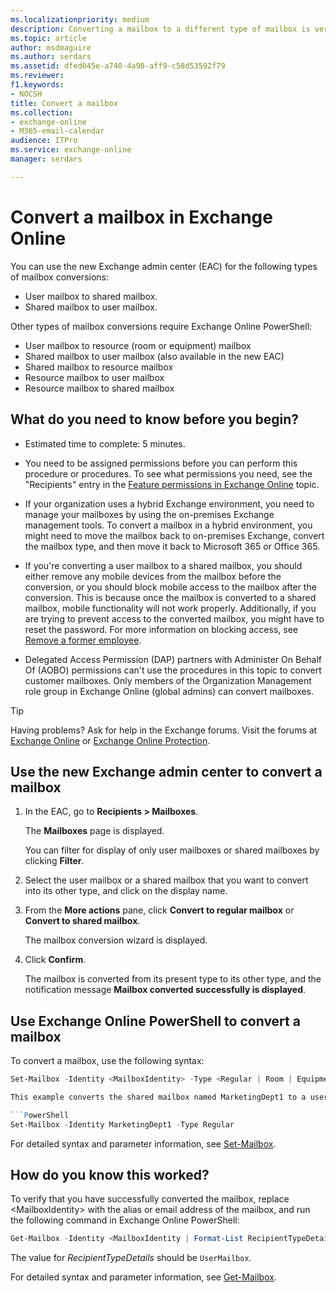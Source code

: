 ```yaml
---
ms.localizationpriority: medium
description: Converting a mailbox to a different type of mailbox is very similar to the experience in earlier versions of Exchange. You must still use the Set-Mailbox cmdlet in Exchange Online PowerShell to do the conversion.
ms.topic: article
author: msdmaguire
ms.author: serdars
ms.assetid: dfed045e-a740-4a90-aff9-c58d53592f79
ms.reviewer: 
f1.keywords:
- NOCSH
title: Convert a mailbox
ms.collection: 
- exchange-online
- M365-email-calendar
audience: ITPro
ms.service: exchange-online
manager: serdars

---
```


# Convert a mailbox in Exchange Online

You can use the new Exchange admin center (EAC) for the following types of mailbox conversions:

- User mailbox to shared mailbox.
- Shared mailbox to user mailbox.

Other types of mailbox conversions require Exchange Online PowerShell:

- User mailbox to resource (room or equipment) mailbox
- Shared mailbox to user mailbox (also available in the new EAC)
- Shared mailbox to resource mailbox
- Resource mailbox to user mailbox
- Resource mailbox to shared mailbox

## What do you need to know before you begin?

- Estimated time to complete: 5 minutes.

- You need to be assigned permissions before you can perform this procedure or procedures. To see what permissions you need, see the "Recipients" entry in the [Feature permissions in Exchange Online](../../permissions-exo/feature-permissions.md) topic.

- If your organization uses a hybrid Exchange environment, you need to manage your mailboxes by using the on-premises Exchange management tools. To convert a mailbox in a hybrid environment, you might need to move the mailbox back to on-premises Exchange, convert the mailbox type, and then move it back to Microsoft 365 or Office 365.

- If you're converting a user mailbox to a shared mailbox, you should either remove any mobile devices from the mailbox before the conversion, or you should block mobile access to the mailbox after the conversion. This is because once the mailbox is converted to a shared mailbox, mobile functionality will not work properly. Additionally, if you are trying to prevent access to the converted mailbox, you might have to reset the password. For more information on blocking access, see [Remove a former employee](/microsoft-365/admin/add-users/remove-former-employee).

- Delegated Access Permission (DAP) partners with Administer On Behalf Of (AOBO) permissions can't use the procedures in this topic to convert customer mailboxes. Only members of the Organization Management role group in Exchange Online (global admins) can convert mailboxes.

> [!TIP]
> Having problems? Ask for help in the Exchange forums. Visit the forums at [Exchange Online](https://social.technet.microsoft.com/forums/msonline/home?forum=onlineservicesexchange) or [Exchange Online Protection](https://social.technet.microsoft.com/forums/forefront/home?forum=FOPE).

## Use the new Exchange admin center to convert a mailbox

1. In the EAC, go to **Recipients >  Mailboxes**.

   The **Mailboxes** page is displayed.

   You can filter for display of only user mailboxes or shared mailboxes by clicking **Filter**.

2. Select the user mailbox or a shared mailbox that you want to convert into its other type, and click on the display name.

3. From the **More actions** pane, click **Convert to regular mailbox** or **Convert to shared mailbox**.

   The mailbox conversion wizard is displayed.
 
4. Click **Confirm**.

   The mailbox is converted from its present type to its other type, and the notification message **Mailbox converted successfully is displayed**.

## Use Exchange Online PowerShell to convert a mailbox

To convert a mailbox, use the following syntax:

```PowerShell
Set-Mailbox -Identity <MailboxIdentity> -Type <Regular | Room | Equipment | Shared>

This example converts the shared mailbox named MarketingDept1 to a user mailbox.

```PowerShell
Set-Mailbox -Identity MarketingDept1 -Type Regular
```

For detailed syntax and parameter information, see [Set-Mailbox](/powershell/module/exchange/set-mailbox).

## How do you know this worked?

To verify that you have successfully converted the mailbox, replace \<MailboxIdentity\> with the alias or email address of the mailbox, and run the following command in Exchange Online PowerShell:

```PowerShell
Get-Mailbox -Identity <MailboxIdentity | Format-List RecipientTypeDetails
```

The value for _RecipientTypeDetails_ should be `UserMailbox`.

For detailed syntax and parameter information, see [Get-Mailbox](/powershell/module/exchange/get-mailbox).
